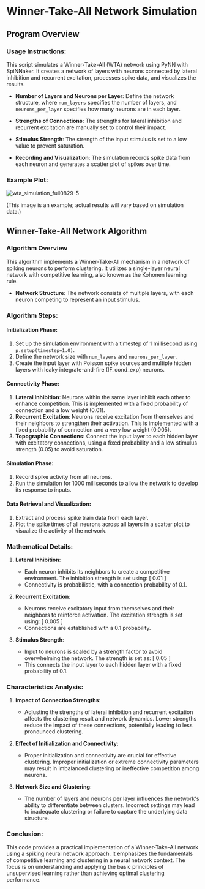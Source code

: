 # Winner-Take-All Network Simulation

## Program Overview

### Usage Instructions:
This script simulates a Winner-Take-All (WTA) network using PyNN with SpiNNaker. It creates a network of layers with neurons connected by lateral inhibition and recurrent excitation, processes spike data, and visualizes the results.

- **Number of Layers and Neurons per Layer**: Define the network structure, where `num_layers` specifies the number of layers, and `neurons_per_layer` specifies how many neurons are in each layer.

- **Strengths of Connections**: The strengths for lateral inhibition and recurrent excitation are manually set to control their impact.

- **Stimulus Strength**: The strength of the input stimulus is set to a low value to prevent saturation.

- **Recording and Visualization**: The simulation records spike data from each neuron and generates a scatter plot of spikes over time.

### Example Plot:
![wta_simulation_full0829-5](https://github.com/user-attachments/assets/6ef1d8b3-bac3-4daa-af76-1ac4efd428c0)

(This image is an example; actual results will vary based on simulation data.)

## Winner-Take-All Network Algorithm

### Algorithm Overview
This algorithm implements a Winner-Take-All mechanism in a network of spiking neurons to perform clustering. It utilizes a single-layer neural network with competitive learning, also known as the Kohonen learning rule.

- **Network Structure**: The network consists of multiple layers, with each neuron competing to represent an input stimulus.

### Algorithm Steps:

#### Initialization Phase:
1. Set up the simulation environment with a timestep of 1 millisecond using `p.setup(timestep=1.0)`.
2. Define the network size with `num_layers` and `neurons_per_layer`.
3. Create the input layer with Poisson spike sources and multiple hidden layers with leaky integrate-and-fire (IF_cond_exp) neurons.

#### Connectivity Phase:
1. **Lateral Inhibition**: Neurons within the same layer inhibit each other to enhance competition. This is implemented with a fixed probability of connection and a low weight (0.01).
2. **Recurrent Excitation**: Neurons receive excitation from themselves and their neighbors to strengthen their activation. This is implemented with a fixed probability of connection and a very low weight (0.005).
3. **Topographic Connections**: Connect the input layer to each hidden layer with excitatory connections, using a fixed probability and a low stimulus strength (0.05) to avoid saturation.

#### Simulation Phase:
1. Record spike activity from all neurons.
2. Run the simulation for 1000 milliseconds to allow the network to develop its response to inputs.

#### Data Retrieval and Visualization:
1. Extract and process spike train data from each layer.
2. Plot the spike times of all neurons across all layers in a scatter plot to visualize the activity of the network.

### Mathematical Details:
1. **Lateral Inhibition**:
   - Each neuron inhibits its neighbors to create a competitive environment. The inhibition strength is set using:
     \[
     0.01
     \]
   - Connectivity is probabilistic, with a connection probability of 0.1.

2. **Recurrent Excitation**:
   - Neurons receive excitatory input from themselves and their neighbors to reinforce activation. The excitation strength is set using:
     \[
     0.005
     \]
   - Connections are established with a 0.1 probability.

3. **Stimulus Strength**:
   - Input to neurons is scaled by a strength factor to avoid overwhelming the network. The strength is set as:
     \[
     0.05
     \]
   - This connects the input layer to each hidden layer with a fixed probability of 0.1.

### Characteristics Analysis:
1. **Impact of Connection Strengths**:
   - Adjusting the strengths of lateral inhibition and recurrent excitation affects the clustering result and network dynamics. Lower strengths reduce the impact of these connections, potentially leading to less pronounced clustering.

2. **Effect of Initialization and Connectivity**:
   - Proper initialization and connectivity are crucial for effective clustering. Improper initialization or extreme connectivity parameters may result in imbalanced clustering or ineffective competition among neurons.

3. **Network Size and Clustering**:
   - The number of layers and neurons per layer influences the network's ability to differentiate between clusters. Incorrect settings may lead to inadequate clustering or failure to capture the underlying data structure.

### Conclusion:
This code provides a practical implementation of a Winner-Take-All network using a spiking neural network approach. It emphasizes the fundamentals of competitive learning and clustering in a neural network context. The focus is on understanding and applying the basic principles of unsupervised learning rather than achieving optimal clustering performance.
